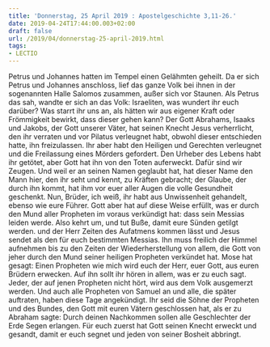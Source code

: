 ```yaml
---
title: 'Donnerstag, 25 April 2019 : Apostelgeschichte 3,11-26.'
date: 2019-04-24T17:44:00.003+02:00
draft: false
url: /2019/04/donnerstag-25-april-2019.html
tags: 
- LECTIO
---
```


Petrus und Johannes hatten im Tempel einen Gelähmten geheilt. Da er sich Petrus und Johannes anschloss, lief das ganze Volk bei ihnen in der sogenannten Halle Salomos zusammen, außer sich vor Staunen. Als Petrus das sah, wandte er sich an das Volk: Israeliten, was wundert ihr euch darüber? Was starrt ihr uns an, als hätten wir aus eigener Kraft oder Frömmigkeit bewirkt, dass dieser gehen kann? Der Gott Abrahams, Isaaks und Jakobs, der Gott unserer Väter, hat seinen Knecht Jesus verherrlicht, den ihr verraten und vor Pilatus verleugnet habt, obwohl dieser entschieden hatte, ihn freizulassen. Ihr aber habt den Heiligen und Gerechten verleugnet und die Freilassung eines Mörders gefordert. Den Urheber des Lebens habt ihr getötet, aber Gott hat ihn von den Toten auferweckt. Dafür sind wir Zeugen. Und weil er an seinen Namen geglaubt hat, hat dieser Name den Mann hier, den ihr seht und kennt, zu Kräften gebracht; der Glaube, der durch ihn kommt, hat ihm vor euer aller Augen die volle Gesundheit geschenkt. Nun, Brüder, ich weiß, ihr habt aus Unwissenheit gehandelt, ebenso wie eure Führer. Gott aber hat auf diese Weise erfüllt, was er durch den Mund aller Propheten im voraus verkündigt hat: dass sein Messias leiden werde. Also kehrt um, und tut Buße, damit eure Sünden getilgt werden. und der Herr Zeiten des Aufatmens kommen lässt und Jesus sendet als den für euch bestimmten Messias. Ihn muss freilich der Himmel aufnehmen bis zu den Zeiten der Wiederherstellung von allem, die Gott von jeher durch den Mund seiner heiligen Propheten verkündet hat. Mose hat gesagt: Einen Propheten wie mich wird euch der Herr, euer Gott, aus euren Brüdern erwecken. Auf ihn sollt ihr hören in allem, was er zu euch sagt. Jeder, der auf jenen Propheten nicht hört, wird aus dem Volk ausgemerzt werden. Und auch alle Propheten von Samuel an und alle, die später auftraten, haben diese Tage angekündigt. Ihr seid die Söhne der Propheten und des Bundes, den Gott mit euren Vätern geschlossen hat, als er zu Abraham sagte: Durch deinen Nachkommen sollen alle Geschlechter der Erde Segen erlangen. Für euch zuerst hat Gott seinen Knecht erweckt und gesandt, damit er euch segnet und jeden von seiner Bosheit abbringt.